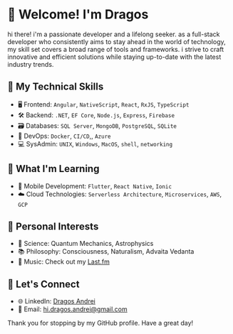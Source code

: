 # 🖖 Welcome! I'm Dragos

hi there! i'm a passionate developer and a lifelong seeker. as a full-stack developer who consistently aims to stay ahead in the world of technology, my skill set covers a broad range of tools and frameworks. i strive to craft innovative and efficient solutions while staying up-to-date with the latest industry trends.

## 🔧 My Technical Skills

- 🖥 Frontend: `Angular`, `NativeScript`, `React`, `RxJS`, `TypeScript`
- 🛠 Backend: `.NET`, `EF Core`, `Node.js`, `Express`, `Firebase`
- 🗃 Databases: `SQL Server`, `MongoDB`, `PostgreSQL`, `SQLite`
- 🚀 DevOps: `Docker`, `CI/CD`,, `Azure`
- 💻 SysAdmin: `UNIX`, `Windows`, `MacOS`, `shell`, `networking`

## 🌱 What I'm Learning

- 📱 Mobile Development: `Flutter`, `React Native`, `Ionic`
- ☁️ Cloud Technologies: `Serverless Architecture`, `Microservices`, `AWS`, `GCP`

## 🌟 Personal Interests

- 🧪 Science: Quantum Mechanics, Astrophysics
- 📚 Philosophy: Consciousness, Naturalism, Advaita Vedanta
- 🎼 Music: Check out my [Last.fm](https://www.last.fm/user/i_and_eye)

## 🤝 Let's Connect

- 🌐 LinkedIn: [Dragos Andrei](https://www.linkedin.com/in/dragos-andrei-iliescu-b3005117b/)
- 📧 Email: [hi.dragos.andrei@gmail.com](mailto:hi.dragos.andrei@gmail.com)

Thank you for stopping by my GitHub profile. Have a great day!
